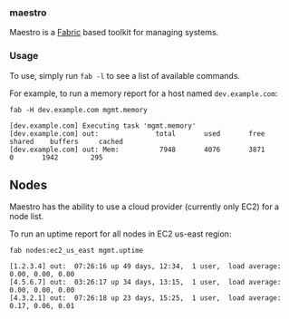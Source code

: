 ### maestro
Maestro is a [Fabric](http://fabfile.org) based toolkit for managing systems.

### Usage
To use, simply run `fab -l` to see a list of available commands. 

For example, to run a memory report for a host named `dev.example.com`:

`fab -H dev.example.com mgmt.memory`

```
[dev.example.com] Executing task 'mgmt.memory'
[dev.example.com] out:              total       used       free     shared    buffers     cached
[dev.example.com] out: Mem:          7948       4076       3871          0       1942        295

```

## Nodes
Maestro has the ability to use a cloud provider (currently only EC2) for a node list. 

To run an uptime report for all nodes in EC2 us-east region:

`fab nodes:ec2_us_east mgmt.uptime`

```
[1.2.3.4] out:  07:26:16 up 49 days, 12:34,  1 user,  load average: 0.00, 0.00, 0.00
[4.5.6.7] out:  03:26:17 up 34 days, 13:15,  1 user,  load average: 0.00, 0.00, 0.00
[4.3.2.1] out:  07:26:18 up 23 days, 15:25,  1 user,  load average: 0.17, 0.06, 0.01

```

